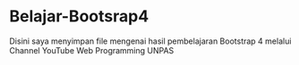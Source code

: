 # Belajar-Bootsrap4
Disini saya menyimpan file mengenai hasil pembelajaran Bootstrap 4 melalui Channel YouTube Web Programming UNPAS
